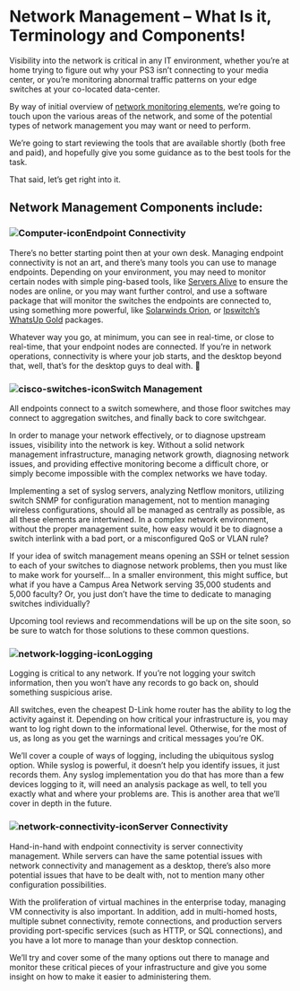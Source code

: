 # Network Management – What Is it, Terminology and Components!

Visibility into the network is critical in any IT environment, whether you’re at home trying to figure out why your PS3 isn’t connecting to your media center, or you’re monitoring abnormal traffic patterns on your edge switches at your co-located data-center.

By way of initial overview of [network monitoring elements](https://www.networkmanagementsoftware.com/network-monitoring-tools/), we’re going to touch upon the various areas of the network, and some of the potential types of network management you may want or need to perform.

We’re going to start reviewing the tools that are available shortly (both free and paid), and hopefully give you some guidance as to the best tools for the task.

That said, let’s get right into it.

## Network Management Components include:

### ![Computer-icon](https://cdn.networkmanagementsoftware.com/wp-content/uploads/Computer-icon1.jpg)Endpoint Connectivity

There’s no better starting point then at your own desk. Managing endpoint connectivity is not an art, and there’s many tools you can use to manage endpoints. Depending on your environment, you may need to monitor certain nodes with simple ping-based tools, like [Servers Alive](http://www.woodstone.nu/salive/) to ensure the nodes are online, or you may want further control, and use a software package that will monitor the switches the endpoints are connected to, using something more powerful, like [Solarwinds Orion](http://www.solarwinds.com/products/orion/index.aspx), or [Ipswitch’s WhatsUp Gold](http://www.whatsupgold.com/) packages.

Whatever way you go, at minimum, you can see in real-time, or close to real-time, that your endpoint nodes are connected. If you’re in network operations, connectivity is where your job starts, and the desktop beyond that, well, that’s for the desktop guys to deal with. 🙂

### ![cisco-switches-icon](https://cdn.networkmanagementsoftware.com/wp-content/uploads/cisco-switches-icon2.jpg)Switch Management

All endpoints connect to a switch somewhere, and those floor switches may connect to aggregation switches, and finally back to core switchgear.

In order to manage your network effectively, or to diagnose upstream issues, visibility into the network is key. Without a solid network management infrastructure, managing network growth, diagnosing network issues, and providing effective monitoring become a difficult chore, or simply become impossible with the complex networks we have today.

Implementing a set of syslog servers, analyzing Netflow monitors, utilizing switch SNMP for configuration management, not to mention managing wireless configurations, should all be managed as centrally as possible, as all these elements are intertwined. In a complex network environment, without the proper management suite, how easy would it be to diagnose a switch interlink with a bad port, or a misconfigured QoS or VLAN rule?

If your idea of switch management means opening an SSH or telnet session to each of your switches to diagnose network problems, then you must like to make work for yourself… In a smaller environment, this might suffice, but what if you have a Campus Area Network serving 35,000 students and 5,000 faculty? Or, you just don’t have the time to dedicate to managing switches individually?

Upcoming tool reviews and recommendations will be up on the site soon, so be sure to watch for those solutions to these common questions.

### ![network-logging-icon](https://cdn.networkmanagementsoftware.com/wp-content/uploads/network-logging-icon2.jpg)Logging

Logging is critical to any network. If you’re not logging your switch information, then you won’t have any records to go back on, should something suspicious arise.

All switches, even the cheapest D-Link home router has the ability to log the activity against it. Depending on how critical your infrastructure is, you may want to log right down to the informational level. Otherwise, for the most of us, as long as you get the warnings and critical messages you’re OK.

We’ll cover a couple of ways of logging, including the ubiquitous syslog option. While syslog is powerful, it doesn’t help you identify issues, it just records them. Any syslog implementation you do that has more than a few devices logging to it, will need an analysis package as well, to tell you exactly what and where your problems are. This is another area that we’ll cover in depth in the future.

### ![network-connectivity-icon](https://cdn.networkmanagementsoftware.com/wp-content/uploads/network-connectivity-icon1.jpg)Server Connectivity

Hand-in-hand with endpoint connectivity is server connectivity management. While servers can have the same potential issues with network connectivity and management as a desktop, there’s also more potential issues that have to be dealt with, not to mention many other configuration possibilities.

With the proliferation of virtual machines in the enterprise today, managing VM connectivity is also important. In addition, add in multi-homed hosts, multiple subnet connectivity, remote connections, and production servers providing port-specific services (such as HTTP, or SQL connections), and you have a lot more to manage than your desktop connection.

We’ll try and cover some of the many options out there to manage and monitor these critical pieces of your infrastructure and give you some insight on how to make it easier to administering them.